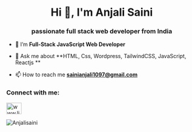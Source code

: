 <h1 align="center">Hi 👋, I'm Anjali Saini</h1>
<h3 align="center">passionate full stack web developer from India</h3>


- 🌱 I’m **Full-Stack JavaScript Web Developer**

- 💬 Ask me about **HTML, Css, Wordpress, TailwindCSS, JavaScript, Reactjs **

- 📫 How to reach me **sainianjali1097@gmail.com**


<h3 align="left">Connect with me:</h3>
<p align="left">
<a href="www.linkedin.com/in/
anjali-saini-1210as" target="blank"><img align="center" src="www.linkedin.com/in/
anjali-saini-1210as/github-profile-readme-generator/master/src/images/icons/Social/linked-in-alt.svg" alt="www.linkedin.com/in/
anjali-saini-1210as/" height="30" width="40" /></a>
<!-- <a href="https://www.instagram.com/rohtashtalan/" target="blank"><img align="center" src="https://raw.githubusercontent.com/rahuldkjain/github-profile-readme-generator/master/src/images/icons/Social/instagram.svg" alt="https://www.instagram.com/rohtashtalan/" height="30" width="40" /></a> -->

  
  
  
<p><img align="center" src="https://github-readme-streak-stats.herokuapp.com/?user=Anjali550&theme=radical" alt="Anjalisaini" /></p>
